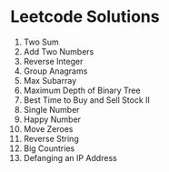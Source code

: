 # Leetcode Solutions

1. Two Sum
2. Add Two Numbers
7. Reverse Integer
49. Group Anagrams
53. Max Subarray
104. Maximum Depth of Binary Tree
122. Best Time to Buy and Sell Stock II
136. Single Number
202. Happy Number
283. Move Zeroes
344. Reverse String
595. Big Countries
1108. Defanging an IP Address
